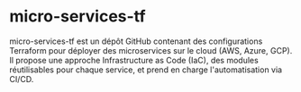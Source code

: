 # micro-services-tf
micro-services-tf est un dépôt GitHub contenant des configurations Terraform pour déployer des microservices sur le cloud (AWS, Azure, GCP). Il propose une approche Infrastructure as Code (IaC), des modules réutilisables pour chaque service, et prend en charge l'automatisation via CI/CD. 
